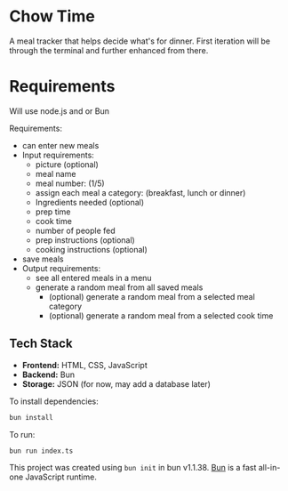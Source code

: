 # Chow Time

A meal tracker that helps decide what's for dinner. First iteration will be through the terminal and further enhanced from there.

# Requirements

Will use node.js and or Bun

Requirements:

- can enter new meals
- Input requirements:
  - picture (optional)
  - meal name
  - meal number: (1/5)
  - assign each meal a category: (breakfast, lunch or dinner)
  - Ingredients needed (optional)
  - prep time
  - cook time
  - number of people fed
  - prep instructions (optional)
  - cooking instructions (optional)
- save meals
- Output requirements:
  - see all entered meals in a menu
  - generate a random meal from all saved meals
    - (optional) generate a random meal from a selected meal category
    - (optional) generate a random meal from a selected cook time

## Tech Stack

- **Frontend:** HTML, CSS, JavaScript
- **Backend:** Bun
- **Storage:** JSON (for now, may add a database later)

To install dependencies:

```bash
bun install
```

To run:

```bash
bun run index.ts
```

This project was created using `bun init` in bun v1.1.38. [Bun](https://bun.sh) is a fast all-in-one JavaScript runtime.
